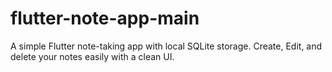 # flutter-note-app-main
A simple Flutter note-taking app with local SQLite storage. Create, Edit, and delete your notes easily with a clean UI.
